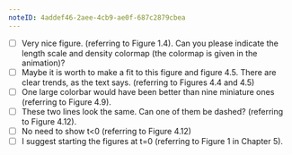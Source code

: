 ```yaml
---
noteID: 4addef46-2aee-4cb9-ae0f-687c2879cbea
---
```

- [ ] Very nice figure. (referring to Figure 1.4). Can you please indicate the length scale and density colormap (the colormap is given in the animation)?
- [ ] Maybe it is worth to make a fit to this figure and figure 4.5. There are clear trends, as the text says. (referring to Figures 4.4 and 4.5)
- [ ] One large colorbar would have been better than nine miniature ones (referring to Figure 4.9).
- [ ] These two lines look the same. Can one of them be dashed? (referring to Figure 4.12).
- [ ] No need to show t<0 (referring to Figure 4.12)
- [ ] I suggest starting the figures at t=0 (referring to Figure 1 in Chapter 5).